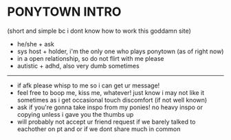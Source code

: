 # PONYTOWN INTRO

(short and simple bc i dont know how to work this goddamn site)

- he/she + ask
- sys host + holder, i'm the only one who plays ponytown (as of right now)
- in a open relationship, so do not flirt with me please
- autistic + adhd, also very dumb sometimes
----
- if afk please whisp to me so i can get ur message!
- feel free to boop me, kiss me, whatever! just know i may not like it sometimes as i get occasional touch discomfort (if not well known)
- ask if you're gonna take inspo from my ponies! no heavy inspo or copying unless i gave you the thumbs up
- will probably not accept ur friend request if we barely talked to eachother on pt and or if we dont share much in common
